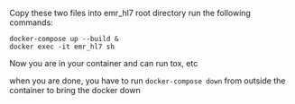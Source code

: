 Copy these two files into emr_hl7 root directory
run the following commands:

```
docker-compose up --build &
docker exec -it emr_hl7 sh
```

Now you are in your container and can run tox, etc

when you are done, you have to run ```docker-compose down``` from outside the container to bring the docker down
